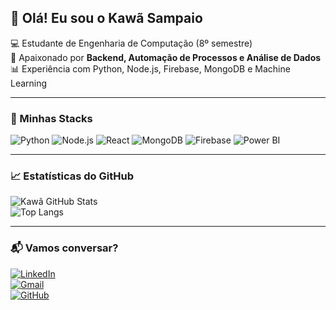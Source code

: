 ## 👋 Olá! Eu sou o Kawã Sampaio  

💻 Estudante de Engenharia de Computação (8º semestre)  
🚀 Apaixonado por **Backend, Automação de Processos e Análise de Dados**  
📊 Experiência com Python, Node.js, Firebase, MongoDB e Machine Learning  

---

### 🚀 Minhas Stacks
![Python](https://img.shields.io/badge/Python-3776AB?style=for-the-badge&logo=python&logoColor=white)
![Node.js](https://img.shields.io/badge/Node.js-43853D?style=for-the-badge&logo=node.js&logoColor=white)
![React](https://img.shields.io/badge/React-20232A?style=for-the-badge&logo=react&logoColor=61DAFB)
![MongoDB](https://img.shields.io/badge/MongoDB-4EA94B?style=for-the-badge&logo=mongodb&logoColor=white)
![Firebase](https://img.shields.io/badge/Firebase-FFCA28?style=for-the-badge&logo=firebase&logoColor=black)
![Power BI](https://img.shields.io/badge/Power%20BI-F2C811?style=for-the-badge&logo=powerbi&logoColor=black)

---

### 📈 Estatísticas do GitHub
![Kawã GitHub Stats](https://github-readme-stats.vercel.app/api?username=kawasampaio&show_icons=true&theme=radical)  
![Top Langs](https://github-readme-stats.vercel.app/api/top-langs/?username=kawasampaio&layout=compact&theme=radical)

---

### 📬 Vamos conversar?
[![LinkedIn](https://img.shields.io/badge/LinkedIn-0077B5?style=for-the-badge&logo=linkedin&logoColor=white)](https://www.linkedin.com/in/seu-linkedin)  
[![Gmail](https://img.shields.io/badge/Gmail-D14836?style=for-the-badge&logo=gmail&logoColor=white)](mailto:k.awasampaio@gmail.com)  
[![GitHub](https://img.shields.io/badge/GitHub-100000?style=for-the-badge&logo=github&logoColor=white)](https://github.com/kawasampaio)  
